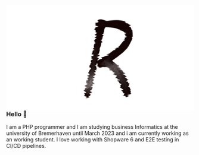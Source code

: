 <img src="/images/logo_ruben.png" alt="logo" style="float: left; margin-right: 10px;" />

### Hello 👋
I am a PHP programmer and I am studying business Informatics at the university of Bremerhaven until March 2023 and i am currently working as an working student.
I love working with Shopware 6 and E2E testing in CI/CD pipelines.
